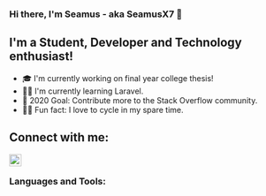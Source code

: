 ### Hi there, I'm Seamus - aka SeamusX7 👋

## I'm a Student, Developer and Technology enthusiast!
- 🎓 I'm currently working on final year college thesis!
- 👩‍💻 I'm currently learning Laravel.
- 🥅 2020 Goal: Contribute more to the Stack Overflow community.
- 🚴‍♂️ Fun fact: I love to cycle in my spare time.

## Connect with me:

[<img align="left" alt="SeamusX7 | LinkedIn" width="22px" src="https://cdn.jsdelivr.net/npm/simple-icons@v3/icons/linkedin.svg" />][linkedin] 

<br />

### Languages and Tools:








[linkedin]: https://www.linkedin.com/in/seamus-cummins/
